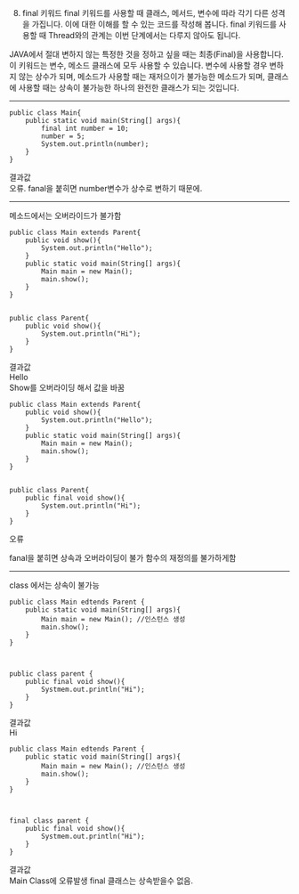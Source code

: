 ﻿8. final 키워드
final 키워드를 사용할 때 클래스, 메서드, 변수에 따라 각기 다른 성격을 가집니다.
이에 대한 이해를 할 수 있는 코드를 작성해 봅니다.
final 키워드를 사용할 때 Thread와의 관계는 이번 단계에서는 다루지 않아도 됩니다.





JAVA에서 절대 변하지 않는 특정한 것을 정하고 싶을 때는 최종(Final)을 사용합니다.
이 키워드는 변수, 메소드 클래스에 모두 사용할 수 있습니다.
변수에 사용할 경우 변하지 않는 상수가 되며, 메소드가 사용할 때는 재저으이가 불가능한 메소드가 되며, 클래스에 사용할 때는 상속이 불가능한 하나의 완전한 클래스가 되는 것입니다.

------------------------------

```
public class Main{
	public static void main(String[] args){
		final int number = 10;
		number = 5;
		System.out.println(number);
	}
}
```
결과값 <br>
오류.
fanal을 붙히면 number변수가 상수로 변하기 때문에.

------------------------------
메소드에서는 오버라이드가 불가함
```
public class Main extends Parent{
	public void show(){
		System.out.println("Hello");
	}
	public static void main(String[] args){
		Main main = new Main();
		main.show();
	}
}


public class Parent{
	public void show(){
		System.out.println("Hi");
	}
}
```
결과값<br>
Hello<br>
Show를 오버라이딩 해서 값을 바꿈

```
public class Main extends Parent{
	public void show(){
		System.out.println("Hello");
	}
	public static void main(String[] args){
		Main main = new Main();
		main.show();
	}
}


public class Parent{
	public final void show(){
		System.out.println("Hi");
	}
}
```
오류<br>

fanal을 붙히면 상속과 오버라이딩이 불가 함수의 재정의를 불가하게함<br>

------------------------------
class 에서는 상속이 불가능
```
public class Main edtends Parent {
	public static void main(String[] args){
		Main main = new Main(); //인스턴스 생성 
		main.show();
	}
}



public class parent {
	public final void show(){
		Systmem.out.println("Hi");
	}
}
```
결과값 <br>
Hi<br>

```
public class Main edtends Parent {
	public static void main(String[] args){
		Main main = new Main(); //인스턴스 생성 
		main.show();
	}
}



final class parent {
	public final void show(){
		Systmem.out.println("Hi");
	}
}
```
결과값<br>
Main Class에 오류발생
final 클래스는 상속받을수 없음.
